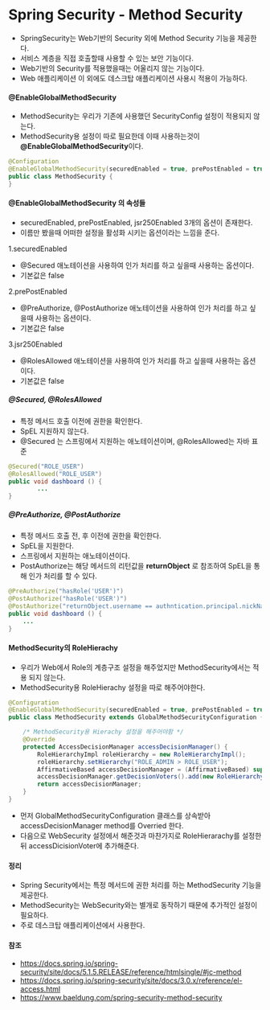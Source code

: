 # Spring Security - Method Security
- SpringSecurity는 Web기반의 Security 외에 Method Security 기능을 제공한다.
- 서비스 계층을 직접 호출할때 사용할 수 있는 보안 기능이다.
- Web기반의 Security를 적용했을때는 어울리지 않는 기능이다.
- Web 애플리케이션 이 외에도 데스크탑 애플리케이션 사용시 적용이 가능하다.

#### @EnableGlobalMethodSecurity
- MethodSecurity는 우리가 기존에 사용했던 SecurityConfig 설정이 적용되지 않는다.
- MethodSecurity용 설정이 따로 필요한데 이때 사용하는것이 **@EnableGlobalMethodSecurity**이다.
```java
@Configuration
@EnableGlobalMethodSecurity(securedEnabled = true, prePostEnabled = true, jsr250Enabled = true)
public class MethodSecurity {
}
```

#### @EnableGlobalMethodSecurity 의 속성들
- securedEnabled, prePostEnabled, jsr250Enabled 3개의 옵션이 존재한다.
- 이름만 봤을때 어떠한 설정을 활성화 시키는 옵션이라는 느낌을 준다.

1.securedEnabled
- @Secured 애노테이션을 사용하여 인가 처리를 하고 싶을때 사용하는 옵션이다.
- 기본값은 false

2.prePostEnabled
- @PreAuthorize, @PostAuthorize 애노테이션을 사용하여 인가 처리를 하고 싶을때 사용하는 옵션이다.
- 기본값은 false

3.jsr250Enabled
- @RolesAllowed 애노테이션을 사용하여 인가 처리를 하고 싶을때 사용하는 옵션이다.
- 기본값은 false


##### @Secured, @RolesAllowed
- 특정 메서드 호출 이전에 권한을 확인한다.
- SpEL 지원하지 않는다.
- @Secured 는 스프링에서 지원하는 애노테이션이며, @RolesAllowed는 자바 표준
```java
@Secured("ROLE_USER")
@RolesAllowed("ROLE_USER")
public void dashboard () {
        ...
}
```
##### @PreAuthorize, @PostAuthorize
- 특정 메서드 호출 전, 후 이전에 권한을 확인한다.
- SpEL을 지원한다.
- 스프링에서 지원하는 애노테이션이다.
- PostAuthorize는 해당 메서드의 리턴값을 **returnObject** 로 참조하여 SpEL을 통해 인가 처리를 할 수 있다.

```java
@PreAuthorize("hasRole('USER')")
@PostAuthorize("hasRole('USER')")
@PostAuthorize("returnObject.username == authntication.principal.nickName")
public void dashboard () {
    ...
}
```

#### MethodSecurity의 RoleHierachy
- 우리가 Web에서 Role의 계층구조 설정을 해주었지만 MethodSecurity에서는 적용 되지 않는다.
- MethodSecurity용 RoleHierachy 설정을 따로 해주어야한다.
```java
@Configuration
@EnableGlobalMethodSecurity(securedEnabled = true, prePostEnabled = true, jsr250Enabled = true)
public class MethodSecurity extends GlobalMethodSecurityConfiguration {

    /* MethodSecurity용 Hierachy 설정을 해주어야함 */
    @Override
    protected AccessDecisionManager accessDecisionManager() {
        RoleHierarchyImpl roleHierarchy = new RoleHierarchyImpl();
        roleHierarchy.setHierarchy("ROLE_ADMIN > ROLE_USER");
        AffirmativeBased accessDecisionManager = (AffirmativeBased) super.accessDecisionManager();
        accessDecisionManager.getDecisionVoters().add(new RoleHierarchyVoter(roleHierarchy));
        return accessDecisionManager;
    }
}
```

- 먼저 GlobalMethodSecurityConfiguration 클래스를 상속받아 accessDecisionManager method를 Overried 한다.
- 다음으로 WebSecurity 설정에서 해준것과 마찬가지로 RoleHierarachy를 설정한뒤 accessDicisionVoter에 추가해준다.

#### 정리
- Spring Security에서는 특정 메서드에 권한 처리를 하는 MethodSecurity 기능을 제공한다.
- MethodSecurity는 WebSecurity와는 별개로 동작하기 때문에 추가적인 설정이 필요하다.
- 주로 데스크탑 애플리케이션에서 사용한다.

#### 참조
- https://docs.spring.io/spring-security/site/docs/5.1.5.RELEASE/reference/htmlsingle/#jc-method
- https://docs.spring.io/spring-security/site/docs/3.0.x/reference/el-access.html
- https://www.baeldung.com/spring-security-method-security
